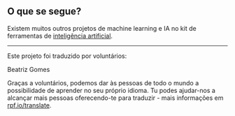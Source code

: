 ## O que se segue?

Existem muitos outros projetos de machine learning e IA no kit de ferramentas de [inteligência artificial](https://projects.raspberrypi.org/pt-PT/pathways/ai-toolkit).

***

Este projeto foi traduzido por voluntários:

Beatriz Gomes

Graças a voluntários, podemos dar às pessoas de todo o mundo a possibilidade de aprender no seu próprio idioma. Tu podes ajudar-nos a alcançar mais pessoas oferecendo-te para traduzir - mais informações em [rpf.io/translate](https://rpf.io/translate).
